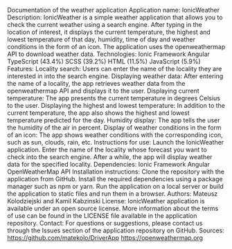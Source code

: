 
Documentation of the weather application
Application name: IonicWeather
Description: IonicWeather is a simple weather application that allows you to check the current weather using a search engine. After typing in the location of interest, it displays the current temperature, the highest and lowest temperature of that day, humidity, time of day and weather conditions in the form of an icon. The application uses the openweathermap API to download weather data.
Technologies:
Ionic Framework
Angular
TypeScript (43.4%)
SCSS (39.2%)
HTML (11.5%)
JavaScript (5.9%)
Features:
Locality search: Users can enter the name of the locality they are interested in into the search engine.
Displaying weather data: After entering the name of a locality, the app retrieves weather data from the openweathermap API and displays it to the user.
Displaying current temperature: The app presents the current temperature in degrees Celsius to the user.
Displaying the highest and lowest temperature: In addition to the current temperature, the app also shows the highest and lowest temperature predicted for the day.
Humidity display: The app tells the user the humidity of the air in percent.
Display of weather conditions in the form of an icon: The app shows weather conditions with the corresponding icon, such as sun, clouds, rain, etc.
Instructions for use:
Launch the IonicWeather application.
Enter the name of the locality whose forecast you want to check into the search engine.
After a while, the app will display weather data for the specified locality.
Dependencies:
Ionic Framework
Angular
OpenWeatherMap API
Installation instructions:
Clone the repository with the application from GitHub.
Install the required dependencies using a package manager such as npm or yarn.
Run the application on a local server or build the application to static files and run them in a browser.
Authors:
Mateusz Kolodziejski and Kamil Kabzinski
License: IonicWeather application is available under an open source license. More information about the terms of use can be found in the LICENSE file available in the application repository.
Contact: For questions or suggestions, please contact us through the Issues section of the application repository on GitHub.
Sources:
https://github.com/matekolo/DriverApp
https://openweathermap.org
